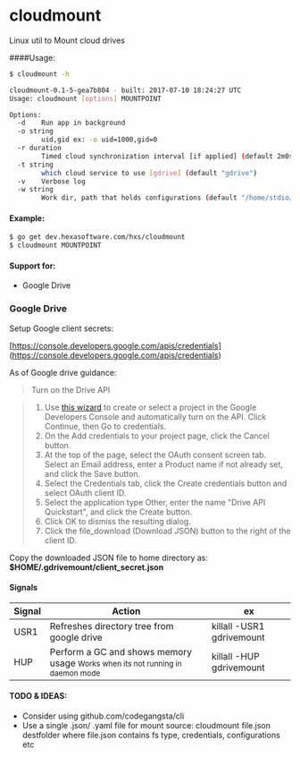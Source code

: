 cloudmount
=====================

Linux util to Mount cloud drives

####Usage:
```bash
$ cloudmount -h

cloudmount-0.1-5-gea7b804 - built: 2017-07-10 18:24:27 UTC
Usage: cloudmount [options] MOUNTPOINT

Options:
  -d	Run app in background
  -o string
    	uid,gid ex: -o uid=1000,gid=0 
  -r duration
    	Timed cloud synchronization interval [if applied] (default 2m0s)
  -t string
    	which cloud service to use [gdrive] (default "gdrive")
  -v	Verbose log
  -w string
    	Work dir, path that holds configurations (default "/home/stdio/.cloudmount")

```


#### Example:
```bash
$ go get dev.hexasoftware.com/hxs/cloudmount
$ cloudmount MOUNTPOINT

```

#### Support for:
* Google Drive

### Google Drive


Setup Google client secrets:

[https://console.developers.google.com/apis/credentials] (https://console.developers.google.com/apis/credentials)

As of Google drive guidance:

>	Turn on the Drive API

>	1. Use [this wizard](https://console.developers.google.com/start/api?id=drive) to create or select a project in the Google Developers Console and automatically turn on the API. Click Continue, then Go to credentials.
>	2. On the Add credentials to your project page, click the Cancel button.
>	3. At the top of the page, select the OAuth consent screen tab. Select an Email address, enter a Product name if not already set, and click the Save button.
>	4. Select the Credentials tab, click the Create credentials button and select OAuth client ID.
>	5. Select the application type Other, enter the name "Drive API Quickstart", and click the Create button.
>	6. Click OK to dismiss the resulting dialog.
>	7. Click the file_download (Download JSON) button to the right of the client ID.

Copy the downloaded JSON file to home directory as:    
__$HOME/.gdrivemount/client_secret.json__   

#### Signals
Signal | Action                                                                                               | ex
-------|------------------------------------------------------------------------------------------------------|-----------------
USR1   | Refreshes directory tree from google drive                                                           | killall -USR1 gdrivemount
HUP    | Perform a GC and shows memory usage <small>Works when its not running in daemon mode</small>         | killall -HUP gdrivemount



#### TODO & IDEAS:
* Consider using github.com/codegangsta/cli
* Use a single .json/ .yaml file for mount source: cloudmount file.json destfolder where file.json contains fs type, credentials, configurations etc

